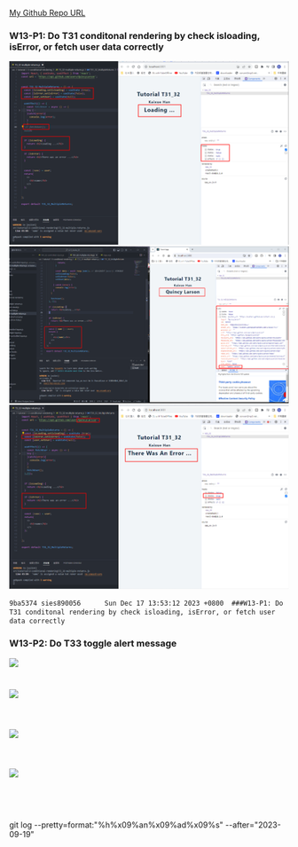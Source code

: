 [My Github Repo URL](https://github.com/sies890056/1121-wp1-demo-211418032/tree/main)

### W13-P1: Do T31 conditonal rendering by check isloading, isError, or fetch user data correctly

![](w13-p1-1.png)
![](w13-p1-2.png)
![](w13-p1-3.png)

```
9ba5374 sies890056      Sun Dec 17 13:53:12 2023 +0800  ###W13-P1: Do T31 conditonal rendering by check isloading, isError, or fetch user data correctly

```
### W13-P2: Do T33 toggle alert message

![](w.png)

```

```
### 

![](w.png)

```


```

### 

![](w.png)

```


```

### 
 
![](w.png)


```


```


```


```
git log --pretty=format:"%h%x09%an%x09%ad%x09%s" --after="2023-09-19"